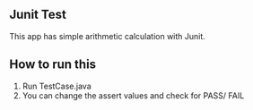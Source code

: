 Junit Test
----------

This app has simple arithmetic calculation with Junit.

How to run this
---------------

1) Run TestCase.java
2) You can change the assert values and check for PASS/ FAIL